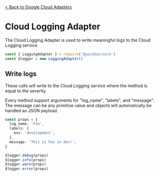[< Back to Google Cloud Adapters](../README.md)

# Cloud Logging Adapter

The Cloud Logging Adapter is used to write meaningful logs to the Cloud Logging service.

```js
const { LoggingAdapter } = require('@yunibas/core')
const $logger = new LoggingAdapter()
```

## Write logs

These calls will write to the Cloud Logging service where the method is equal to the severity.

Every method support arguments for "log_name", "labels", and "message".  The message can be any primitive value and objects will automatically be handled as JSON payload.

```typescript
const props = {
  log_name: 'Foo',
  labels: {
    env: 'development',
  },
  message: 'This is Foo in dev!',
}

$logger.debug(props)
$logger.info(props)
$logger.warn(props)
$logger.error(props)
```
